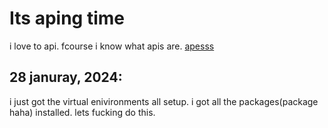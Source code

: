 # Its aping time
i love to api. fcourse i know what apis are. 
[apesss]("images/imagesforapipage/ape.jpg")

## 28 januray, 2024:
i just got the virtual enivironments all setup. i got all the packages(package haha) installed. lets fucking do this. 
